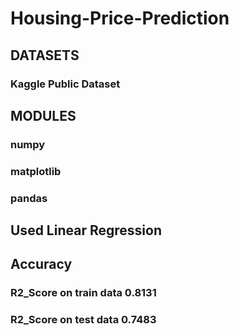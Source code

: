 # Housing-Price-Prediction 
## DATASETS
### Kaggle Public Dataset
## MODULES
### numpy
### matplotlib
### pandas
## Used Linear Regression
## Accuracy
### R2_Score on train data 0.8131
### R2_Score on test data  0.7483
